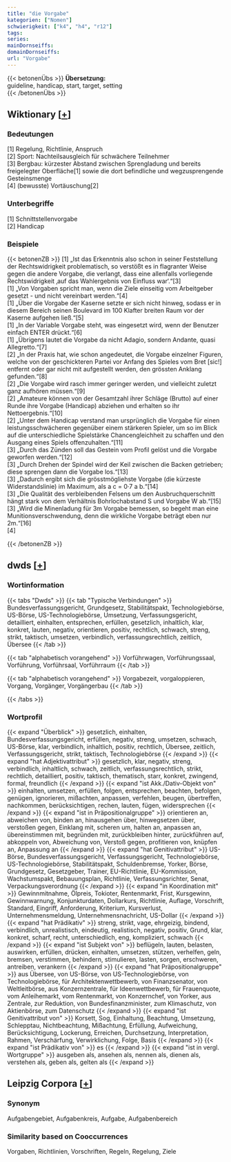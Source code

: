 ```yaml
---
title: "die Vorgabe"
kategorien: ["Nomen"]
schwierigkeit: ["k4", "h4", "r12"]
tags:
series:
mainDornseiffs:
domainDornseiffs:
url: "Vorgabe"
---
```


{{< betonenÜbs >}}
**Übersetzung:**  
guideline, handicap, start, target, setting  
{{< /betonenÜbs >}}

## Wiktionary [[+](https://de.wiktionary.org/wiki/Vorgabe)]

### Bedeutungen
[1] Regelung, Richtlinie, Anspruch  
[2] Sport: Nachteilsausgleich für schwächere Teilnehmer  
[3] Bergbau: kürzester Abstand zwischen Sprengladung und bereits freigelegter Oberfläche[1] sowie die dort befindliche und wegzusprengende Gesteinsmenge  
[4] (bewusste) Vortäuschung[2]  

### Unterbegriffe
[1] Schnittstellenvorgabe  
[2] Handicap  

### Beispiele
{{< betonenZB >}}
[1] „Ist das Erkenntnis also schon in seiner Feststellung der Rechtswidrigkeit problematisch, so verstößt es in flagranter Weise gegen die andere Vorgabe, die verlangt, dass eine allenfalls vorliegende Rechtswidrigkeit ‚auf das Wahlergebnis von Einfluss war‘.“[3]  
[1] „Von Vorgaben spricht man, wenn die Ziele einseitig vom Arbeitgeber gesetzt - und nicht vereinbart werden.“[4]  
[1] „Über die Vorgabe der Kaserne setzte er sich nicht hinweg, sodass er in diesem Bereich seinen Boulevard im 100 Klafter breiten Raum vor der Kaserne aufgehen ließ.“[5]  
[1] „In der Variable Vorgabe steht, was eingesetzt wird, wenn der Benutzer einfach ENTER drückt.“[6]  
[1] „Übrigens lautet die Vorgabe da nicht Adagio, sondern Andante, quasi Allegretto.“[7]  
[2] „In der Praxis hat, wie schon angedeutet, die Vorgabe einzelner Figuren, welche von der geschickteren Partei vor Anfang des Spieles vom Bret [sic!] entfernt oder gar nicht mit aufgestellt werden, den grössten Anklang gefunden.“[8]  
[2] „Die Vorgabe wird rasch immer geringer werden, und vielleicht zuletzt ganz aufhören müssen.“[9]  
[2] „Amateure können von der Gesamtzahl ihrer Schläge (Brutto) auf einer Runde ihre Vorgabe (Handicap) abziehen und erhalten so ihr Nettoergebnis.“[10]  
[2] „Unter dem Handicap verstand man ursprünglich die Vorgabe für einen leistungsschwächeren gegenüber einem stärkeren Spieler, um so im Blick auf die unterschiedliche Spielstärke Chancengleichheit zu schaffen und den Ausgang eines Spiels offenzuhalten.“[11]  
[3] „Durch das Zünden soll das Gestein vom Profil gelöst und die Vorgabe geworfen werden.“[12]  
[3] „Durch Drehen der Spindel wird der Keil zwischen die Backen getrieben; diese sprengen dann die Vorgabe los.“[13]  
[3] „Dadurch ergibt sich die grösstmögliehste Vorgabe (die kürzeste Widerstandslinie) im Maximum, als a c = 0·7 a b.“[14]  
[3] „Die Qualität des verbleibenden Felsens um den Ausbruchquerschnitt hängt stark von dem Verhältnis Bohrlochabstand S und Vorgabe W ab.“[15]  
[3] „Wird die Minenladung für 3m Vorgabe bemessen, so begeht man eine Munitionsverschwendung, denn die wirkliche Vorgabe beträgt eben nur 2m.“[16]  
[4]  

{{< /betonenZB >}}


## dwds [[+](https://www.dwds.de/wb/Vorgabe)]

### Wortinformation
{{< tabs "Dwds" >}}
{{< tab "Typische Verbindungen" >}}
Bundesverfassungsgericht, Grundgesetz, Stabilitätspakt, Technologiebörse, US-Börse, US-Technologiebörse, Umsetzung, Verfassungsgericht, detailliert, einhalten, entsprechen, erfüllen, gesetzlich, inhaltlich, klar, konkret, lauten, negativ, orientieren, positiv, rechtlich, schwach, streng, strikt, taktisch, umsetzen, verbindlich, verfassungsrechtlich, zeitlich, Übersee
{{< /tab >}}

{{< tab "alphabetisch vorangehend" >}}
Vorführwagen, Vorführungssaal, Vorführung, Vorführsaal, Vorführraum
{{< /tab >}}

{{< tab "alphabetisch vorangehend" >}}
Vorgabezeit, vorgaloppieren, Vorgang, Vorgänger, Vorgängerbau
{{< /tab >}}

{{< /tabs >}}

### Wortprofil
{{< expand "Überblick" >}} gesetzlich, einhalten, Bundesverfassungsgericht, erfüllen, negativ, streng, umsetzen, schwach, US-Börse, klar, verbindlich, inhaltlich, positiv, rechtlich, Übersee, zeitlich, Verfassungsgericht, strikt, taktisch, Technologiebörse {{< /expand >}}
{{< expand "hat Adjektivattribut" >}} gesetzlich, klar, negativ, streng, verbindlich, inhaltlich, schwach, zeitlich, verfassungsrechtlich, strikt, rechtlich, detailliert, positiv, taktisch, thematisch, starr, konkret, zwingend, formal, freundlich {{< /expand >}}
{{< expand "ist Akk./Dativ-Objekt von" >}} einhalten, umsetzen, erfüllen, folgen, entsprechen, beachten, befolgen, genügen, ignorieren, mißachten, anpassen, verfehlen, beugen, übertreffen, nachkommen, berücksichtigen, rechen, lauten, fügen, widersprechen {{< /expand >}}
{{< expand "ist in Präpositionalgruppe" >}} orientieren an, abweichen von, binden an, hinausgehen über, hinwegsetzen über, verstoßen gegen, Einklang mit, scheren um, halten an, anpassen an, übereinstimmen mit, begründen mit, zurückbleiben hinter, zurückführen auf, abkoppeln von, Abweichung von, Verstoß gegen, profitieren von, knüpfen an, Anpassung an {{< /expand >}}
{{< expand "hat Genitivattribut" >}} US-Börse, Bundesverfassungsgericht, Verfassungsgericht, Technologiebörse, US-Technologiebörse, Stabilitätspakt, Schuldenbremse, Yorker, Börse, Grundgesetz, Gesetzgeber, Trainer, EU-Richtlinie, EU-Kommission, Wachstumspakt, Bebauungsplan, Richtlinie, Verfassungsrichter, Senat, Verpackungsverordnung {{< /expand >}}
{{< expand "in Koordination mit" >}} Gewinnmitnahme, Ölpreis, Tokioter, Rentenmarkt, Frist, Kursgewinn, Gewinnwarnung, Konjunkturdaten, Dollarkurs, Richtlinie, Auflage, Vorschrift, Standard, Eingriff, Anforderung, Kriterium, Kursverlust, Unternehmensmeldung, Unternehmensnachricht, US-Dollar {{< /expand >}}
{{< expand "hat Prädikativ" >}} streng, strikt, vage, ehrgeizig, bindend, verbindlich, unrealistisch, eindeutig, realistisch, negativ, positiv, Grund, klar, konkret, scharf, recht, unterschiedlich, eng, kompliziert, schwach {{< /expand >}}
{{< expand "ist Subjekt von" >}} beflügeln, lauten, belasten, auswirken, erfüllen, drücken, einhalten, umsetzen, stützen, verhelfen, geln, bremsen, verstimmen, behindern, stimulieren, lasten, sorgen, erschweren, antreiben, verankern {{< /expand >}}
{{< expand "hat Präpositionalgruppe" >}} aus Übersee, von US-Börse, von US-Technologiebörse, von Technologiebörse, für Architektenwettbewerb, von Finanzsenator, von Weltleitbörse, aus Konzernzentrale, für Ideenwettbewerb, für Frauenquote, vom Anleihemarkt, vom Rentenmarkt, von Konzernchef, von Yorker, aus Zentrale, zur Reduktion, von Bundesfinanzminister, zum Klimaschutz, von Aktienbörse, zum Datenschutz {{< /expand >}}
{{< expand "ist Genitivattribut von" >}} Korsett, Sog, Einhaltung, Beachtung, Umsetzung, Schlepptau, Nichtbeachtung, Mißachtung, Erfüllung, Aufweichung, Berücksichtigung, Lockerung, Erreichen, Durchsetzung, Interpretation, Rahmen, Verschärfung, Verwirklichung, Folge, Basis {{< /expand >}}
{{< expand "ist Prädikativ von" >}} es {{< /expand >}}
{{< expand "ist in vergl. Wortgruppe" >}} ausgeben als, ansehen als, nennen als, dienen als, verstehen als, geben als, gelten als {{< /expand >}}

## Leipzig Corpora [[+](https://corpora.uni-leipzig.de/en/res?word=Vorgabe&corpusId=deu_newscrawl-public_2018)]


### Synonym
Aufgabengebiet, Aufgabenkreis, Aufgabe, Aufgabenbereich


### Similarity based on Cooccurrences
Vorgaben, Richtlinien, Vorschriften, Regeln, Regelung, Ziele

